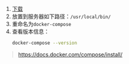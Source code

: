 1. [下载](https://github.com/docker/compose/releases)
1. 放置到服务器如下路径：```/usr/local/bin/```
1. 重命名为```docker-compose```
1. 查看版本信息：  
    ``` sh
    docker-compose --version
    ```

> https://docs.docker.com/compose/install/